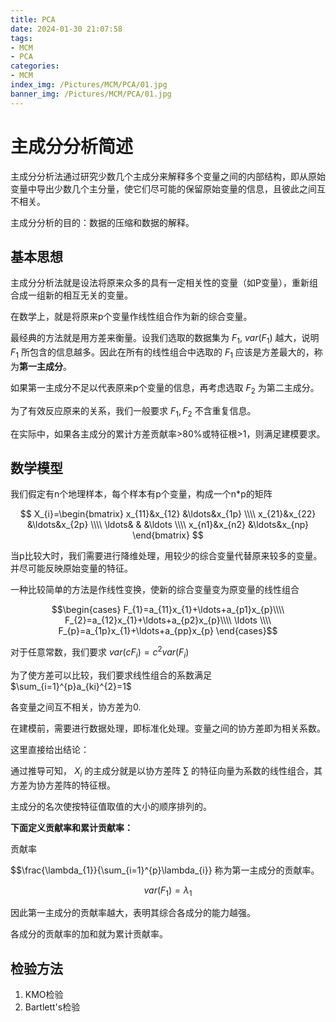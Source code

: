 ```yaml
---
title: PCA
date: 2024-01-30 21:07:58
tags:
- MCM
- PCA
categories:
- MCM
index_img: /Pictures/MCM/PCA/01.jpg
banner_img: /Pictures/MCM/PCA/01.jpg
---
```


# 主成分分析简述

主成分分析法通过研究少数几个主成分来解释多个变量之间的内部结构，即从原始变量中导出少数几个主分量，使它们尽可能的保留原始变量的信息，且彼此之间互不相关。

主成分分析的目的：数据的压缩和数据的解释。

## 基本思想

主成分分析法就是设法将原来众多的具有一定相关性的变量（如P变量），重新组合成一组新的相互无关的变量。

在数学上，就是将原来p个变量作线性组合作为新的综合变量。

最经典的方法就是用方差来衡量。设我们选取的数据集为 $F_{1}$, $var(F_{1})$ 越大，说明 $F_{1}$ 所包含的信息越多。因此在所有的线性组合中选取的 $F_{1}$ 应该是方差最大的，称为**第一主成分**。

如果第一主成分不足以代表原来p个变量的信息，再考虑选取 $F_{2}$ 为第二主成分。

为了有效反应原来的关系，我们一般要求 $F_{1},F_{2}$ 不含重复信息。

在实际中，如果各主成分的累计方差贡献率>80%或特征根>1，则满足建模要求。


## 数学模型

我们假定有n个地理样本，每个样本有p个变量，构成一个n*p的矩阵

$$
X_{i}=\begin{bmatrix}
  x_{11}&x_{12}  &\ldots&x_{1p} \\\\
  x_{21}&x_{22}  &\ldots&x_{2p} \\\\
  \ldots& & &\ldots \\\\
  x_{n1}&x_{n2}  &\ldots&x_{np}
\end{bmatrix}
$$

当p比较大时，我们需要进行降维处理，用较少的综合变量代替原来较多的变量。并尽可能反映原始变量的特征。

一种比较简单的方法是作线性变换，使新的综合变量变为原变量的线性组合

$$\begin{cases}
F_{1}=a_{11}x_{1}+\ldots+a_{p1}x_{p}\\\\
F_{2}=a_{12}x_{1}+\ldots+a_{p2}x_{p}\\\\
\ldots \\\\
F_{p}=a_{1p}x_{1}+\ldots+a_{pp}x_{p}
\end{cases}$$

对于任意常数，我们要求 $var(cF_{i})=c^{2}var(F_{i})$

为了使方差可以比较，我们要求线性组合的系数满足 $\sum_{i=1}^{p}a_{ki}^{2}=1$

各变量之间互不相关，协方差为0.

在建模前，需要进行数据处理，即标准化处理。变量之间的协方差即为相关系数。

这里直接给出结论：

通过推导可知， $X_{i}$ 的主成分就是以协方差阵 $\sum$ 的特征向量为系数的线性组合，其方差为协方差阵的特征根。

主成分的名次使按特征值取值的大小的顺序排列的。

**下面定义贡献率和累计贡献率：**

贡献率

$$\frac{\lambda_{1}}{\sum_{i=1}^{p}\lambda_{i}} 称为第一主成分的贡献率。

$$var(F_{1})=\lambda_{1}$$

因此第一主成分的贡献率越大，表明其综合各成分的能力越强。

各成分的贡献率的加和就为累计贡献率。

## 检验方法
1. KMO检验
2. Bartlett's检验